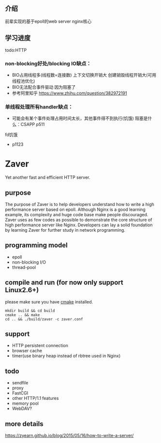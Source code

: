 ## 介绍  

前辈实现的基于epoll的web server  nginx核心
## 学习进度
todo:HTTP
### non-blocking好处/blocking IO缺点：
* BIO占用线程多(线程数=连接数) 上下文切换开销大 创建销毁线程开销大(可用线程池优化)
* BIO无法配合事件驱动  因为阻塞了
* 参考阿里知乎 https://www.zhihu.com/question/382972191

### 单线程处理所有handler缺点：
* 可能会有某个事件处理占用时间太长，其他事件得不到执行(饥饿)
阻塞是什么：CSAPP p511

fd饥饿
* p1123

Zaver
=====

Yet another fast and efficient HTTP server.

## purpose

The purpose of Zaver is to help developers understand how to write a high performance server based on epoll. Although Nginx is a good learning example, its complexity and huge code base make people discouraged. Zaver uses as few codes as possible to demonstrate the core structure of high performance server like Nginx. Developers can lay a solid foundation by learning Zaver for further study in network programming.

## programming model

* epoll
* non-blocking I/O
* thread-pool

## compile and run (for now only support Linux2.6+)

please make sure you have [cmake](https://cmake.org/) installed.
```
mkdir build && cd build
cmake .. && make
cd .. && ./build/zaver -c zaver.conf
```

## support

* HTTP persistent connection
* browser cache
* timer(use binary heap instead of rbtree used in Nginx)

## todo

* sendfile
* proxy
* FastCGI
* other HTTP/1.1 features
* memory pool
* WebDAV?

## more details

https://zyearn.github.io/blog/2015/05/16/how-to-write-a-server/

